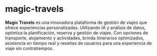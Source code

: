 # magic-travels

**Magic Travels** es una innovadora plataforma de gestión de viajes que ofrece experiencias personalizadas. Utilizando IA y análisis de datos, optimiza la planificación, reserva y gestión de viajes. Con opciones de transporte, alojamiento y actividades, brinda itinerarios optimizados, asistencia en tiempo real y reseñas de usuarios para una experiencia de viaje sin contratiempos.
